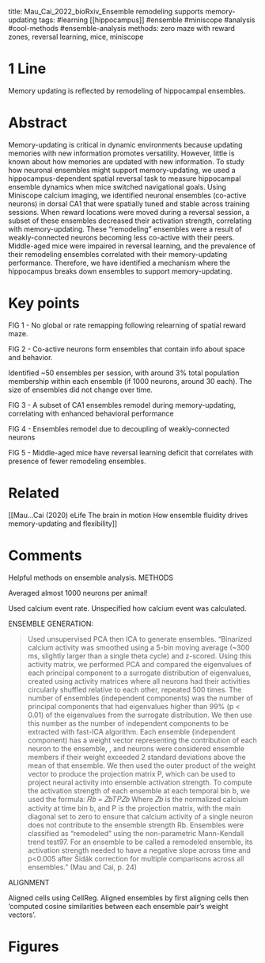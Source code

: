 title: Mau_Cai_2022_bioRxiv_Ensemble remodeling supports memory-updating
tags: #learning [[hippocampus]] #ensemble #miniscope #analysis #cool-methods #ensemble-analysis
methods: zero maze with reward zones, reversal learning, mice, miniscope

# 1 Line
Memory updating is reflected by remodeling of hippocampal ensembles.

# Abstract
Memory-updating is critical in dynamic environments because updating memories with new information promotes versatility. However, little is known about how memories are updated with new information. To study how neuronal ensembles might support memory-updating, we used a hippocampus-dependent spatial reversal task to measure hippocampal ensemble dynamics when mice switched navigational goals. Using Miniscope calcium imaging, we identified neuronal ensembles (co-active neurons) in dorsal CA1 that were spatially tuned and stable across training sessions. When reward locations were moved during a reversal session, a subset of these ensembles decreased their activation strength, correlating with memory-updating. These “remodeling” ensembles were a result of weakly-connected neurons becoming less co-active with their peers. Middle-aged mice were impaired in reversal learning, and the prevalence of their remodeling ensembles correlated with their memory-updating performance. Therefore, we have identified a mechanism where the hippocampus breaks down ensembles to support memory-updating.


# Key points
FIG 1 - No global or rate remapping following relearning of spatial reward maze.

FIG 2 - Co-active neurons form ensembles that contain info about space and behavior.

Identified ~50 ensembles per session, with around 3% total population membership within each ensemble (if 1000 neurons, around 30 each). The size of ensembles did not change over time.

FIG 3 - A subset of CA1 ensembles remodel during memory-updating, correlating with enhanced behavioral performance

FIG 4 - Ensembles remodel due to decoupling of weakly-connected neurons

FIG 5 - Middle-aged mice have reversal learning deficit that correlates with presence of fewer remodeling ensembles.

# Related
[[Mau...Cai (2020) eLife The brain in motion How ensemble fluidity drives memory-updating and flexibility]]


# Comments
Helpful methods on ensemble analysis.
METHODS

Averaged almost 1000 neurons per animal!

Used calcium event rate. Unspecified how calcium event was calculated.

ENSEMBLE GENERATION:

>Used unsupervised PCA then ICA to generate ensembles. “Binarized calcium activity was smoothed using a 5-bin moving average (~300 ms, slightly larger than a single theta cycle) and z-scored. Using this activity matrix, we performed PCA and compared the eigenvalues of each principal component to a surrogate distribution of eigenvalues, created using activity matrices where all neurons had their activities circularly shuffled relative to each other, repeated 500 times. The number of ensembles (independent components) was the number of principal components that had eigenvalues higher than 99% (p < 0.01) of the eigenvalues from the surrogate distribution. We then use this number as the number of independent components to be extracted with fast-ICA algorithm. Each ensemble (independent component) has a weight vector representing the contribution of each neuron to the ensemble, , and neurons were considered ensemble members if their weight exceeded 2 standard deviations above the mean of that ensemble. We then used the outer product of the weight vector to produce the projection matrix P, which can be used to project neural activity into ensemble activation strength. To compute the activation strength of each ensemble at each temporal bin b, we used the formula: 𝑅𝑏 = 𝑍𝑏𝑇𝑃𝑍𝑏 Where 𝑍𝑏 is the normalized calcium activity at time bin b, and P is the projection matrix, with the main diagonal set to zero to ensure that calcium activity of a single neuron does not contribute to the ensemble strength Rb. Ensembles were classified as “remodeled” using the non-parametric Mann-Kendall trend test97. For an ensemble to be called a remodeled ensemble, its activation strength needed to have a negative slope across time and p<0.005 after Šidák correction for multiple comparisons across all ensembles.” (Mau and Cai, p. 24)

ALIGNMENT

Aligned cells using CellReg. Aligned ensembles by first aligning cells then ‘computed cosine similarities between each ensemble pair’s weight vectors’.
# Figures